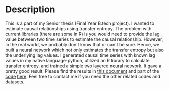 # Description
This is a part of my Senior thesis (Final Year B.tech project). I wanted to estimate causal relationships using transfer entropy.
The problem with current libraries (there are some in R) is you would need to provide the lag value between two time series to estimate
the causal relationship. However, in the real world, we probably don't know that or can't be sure. Hence, we built a neural network which
not only estimates the transfer entropy but also the underlying lag values. I generated causal time series with known lag values in my native
language-python, utilized an R library to calculate transfer entropy, and trained a simple two layered neural network. It gave a pretty good
result. Please find the results in [this document](https://github.com/10avinash/Project-Portfolio/blob/master/Machine%20Learning/TENN/document.pdf) and part of the [code](https://github.com/10avinash/Project-Portfolio/blob/master/Machine%20Learning/TENN/tenn.py) [here](https://github.com/10avinash/Project-Portfolio/tree/master/Machine%20Learning/TENN). Feel free to contact me if you need the other related codes and datasets.
